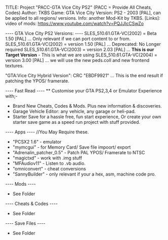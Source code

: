TITLE: 			Project "PACC-GTA Vice City PS2"	(PACC = Provide All Cheats, Codes)
Author:			TKBS
Game:			GTA Vice City
Version:		PS2 - 2003 [PAL], can be applied to all regions/ versions.
Info:			another Mod-Kit by TKBS.
[Links]: 		video of mods: https://www.youtube.com/watch?v=PQJJIcCSwZo

---- GTA Vice City PS2 Versions:  ----
SLES_510.61.GTA-VC(2002) = Beta    1.50 [PAL]	...	Only relevant if we can port content to or from.
SLES_510.61.GTA-VC(2002) = version 1.50 [PAL]	...	Deprecated: No Longer required
SLES_510.61.GTA-VC(2003) = version 2.03 [PAL]	...	**This is our Target Version** - This is what we are using
SLES_510.61.GTA-VC(2004) = version 3.00 [PAL]	...	we will use the new peds.coll and new frontend textures.

"GTA:Vice City Hybrid Version": CRC "EBDF9921" 	...	 This is the end result if patching the YPOS/ framerate.

---- Fast Read ----
** Customise your GTA PS2,3,4 or Emulator Experience with;-
* Brand New Cheats, Codes & Mods. Plus new information & discoveries.
* Garage Vehicle Editor: any vehicle, any garage or heli-pad.
* Starter Save for a hassle free, fun start experience, Or create your own starter save game as a speed run project with stuff provided.

---- Apps ---- 	//You May Require these.
* "PCSX2 1.6"				- emulator 
* "mymcgui" 				- for Memory Card/ Save file impoort/ export
* "Adrenalin_patcher_0.5"	- Patch PAL YPOS/ Framerate to NTSC
* "magictxd" 				- work with .img stuff
* "MFAudiov11"				- Listen to .vb audio.
* "omniconvert"				- cheat conversions
* "SannyBuilder"			- only relevant if your a hex, asm, machine code pro.

---- Mods ----
* See Folder

---- Cheats & Codes ----
* See Folder

---- Save Files ----
* See Folder
